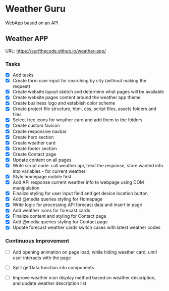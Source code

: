 # Weather Guru

WebApp based on an API

## Weather APP

URL: https://surfthecode.github.io/weather-app/

### Tasks

- [x] Add tasks
- [x] Create form user input for searching by city (without making the request)
- [x] Create website layout sketch and determine what pages will be available
- [x] Create website pages content around the weather app theme
- [x] Create business logo and establish color scheme
- [x] Create project file structure, html, css, script files, assets folders and files
- [x] Select free icons for weather card and add them to the folders
- [x] Create custom favicon
- [x] Create responsive navbar
- [x] Create hero section
- [x] Create weather card
- [x] Create footer section
- [x] Create Contact page
- [x] Update content on all pages
- [x] Write script code: call weather api, treat the response, store wanted info into variables - for current weather
- [x] Style homepage mobile first
- [x] Add API response current weather info to webpage using DOM manipulation
- [x] Finalize styling for user input field and get device location button
- [x] Add @media queries styling for Homepage
- [x] Write logic for processing API forecast data and insert in page
- [x] Add weather icons for forecast cards
- [x] Finalize content and styling for Contact page
- [x] Add @media queries styling for Contact page
- [x] Update forecast weather cards switch cases with latest weather codes

### Continuous Improvement

- [ ] Add opening animation on page load, while hiding weather card, until user interacts with the page
- [ ] Split getData function into components
- [ ] Improve weather icon display method based on weather description, and update weather description list

